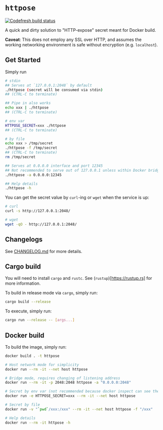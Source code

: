 # `httpose`

[![Codefresh build status]( https://g.codefresh.io/api/badges/pipeline/guangie88/public-repos%2Fhttpose?branch=master&key=eyJhbGciOiJIUzI1NiJ9.NWM4MjcyMzg3Y2NkOTUzZTcxM2RiMjRl.cTJ8XB8rM4mRl2LmZBHaIVZ92MxdGgb7Mmib1jt8o4E&type=cf-1)]( https://g.codefresh.io/pipelines/httpose/builds?repoOwner=guangie88&repoName=httpose&serviceName=guangie88%2Fhttpose&filter=trigger:build~Build;branch:master;pipeline:5da908bcba23a425e23f2d3f~httpose)

A quick and dirty solution to "HTTP-expose" secret meant for Docker build.

**Caveat**: This does not employ any SSL over HTTP, and assumes the working
networking environment is safe without encryption (e.g. `localhost`).

## Get Started

Simply run

```bash
# stdin
## Serves at `127.0.0.1:2048` by default
./httpose (secret will be consumed via stdin)
## (CTRL-C to terminate)

## Pipe in also works
echo xxx | ./httpose
## (CTRL-C to terminate)

# env var
HTTPOSE_SECRET=xxx ./httpose
## (CTRL-C to terminate)

# by file
echo xxx > /tmp/secret
./httpose -f /tmp/secret
## (CTRL-C to terminate)
rm /tmp/secret

## Serves at 0.0.0.0 interface and port 12345
## Not recommended to serve out of 127.0.0.1 unless within Docker bridge mode
./httpose -a 0.0.0.0:12345

## Help details
./httpose -h
```

You can get the secret value by `curl`-ing or `wget` when the service is up:

```bash
# curl
curl -s http://127.0.0.1:2048/

# wget
wget -qO - http://127.0.0.1:2048/
```

## Changelogs

See [CHANGELOG.md](CHANGELOG.md) for more details.

## Cargo build

You will need to install `cargo` and `rustc`. See (`rustup`)[<https://rustup.rs]>
for more information.

To build in release mode via `cargo`, simply run:

```bash
cargo build --release
```

To execute, simply run:

```bash
cargo run --release -- [args...]
```

## Docker build

To build the image, simply run:

```bash
docker build . -t httpose

# Host network mode for simplicity
docker run --rm -it --net host httpose

# Bridge mode, requires changing of listening address
docker run --rm -it -p 2048:2048 httpose -a "0.0.0.0:2048"

# Secret by env var (not recommended because docker inspect can see the secret)
docker run -e HTTPOSE_SECRET=xxx --rm -it --net host httpose

# Secret by file
docker run -v "`pwd`/xxx:/xxx" --rm -it --net host httpose -f "/xxx"

# Help details
docker run --rm -it httpose -h
```
